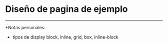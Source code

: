 # Diseño de pagina de ejemplo


___

*Notas personales:
- tipos de display block, inline, grid, box, inline-block 
